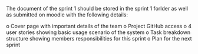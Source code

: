 
The document of the sprint 1 should be stored in the sprint 1 forlder as well as submitted on moodle with the following details:

o Cover page with important details of the team
o Project GitHub access
o 4 user stories showing basic usage scenario of the system
o Task breakdown structure showing members responsibilities for this sprint
o Plan for the next sprint

